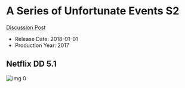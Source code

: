 # A Series of Unfortunate Events S2

[Discussion Post](https://www.avsforum.com/threads/bass-eq-for-filtered-movies.2995212/post-59498818)

* Release Date: 2018-01-01
* Production Year: 2017

## Netflix DD 5.1

![img 0](https://i.imgur.com/CJZi6Fy.jpg)


